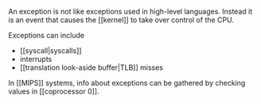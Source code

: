 An exception is not like exceptions used in high-level languages. Instead it is an event that causes the [[kernel]] to take over control of the CPU.

Exceptions can include
- [[syscall|syscalls]]
- interrupts
- [[translation look-aside buffer|TLB]] misses

In [[MIPS]] systems, info about exceptions can be gathered by checking values in [[coprocessor 0]].
